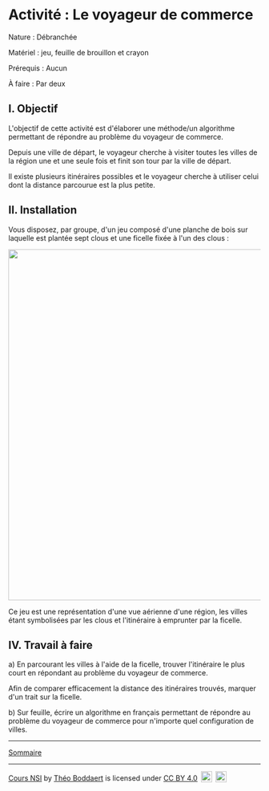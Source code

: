 # Activité : Le voyageur de commerce

Nature : Débranchée

Matériel : jeu, feuille de brouillon et crayon

Prérequis : Aucun

À faire : Par deux

## I. Objectif

L'objectif de cette activité est d'élaborer une méthode/un algorithme permettant de répondre au problème du voyageur de commerce.

Depuis une ville de départ, le voyageur cherche à visiter toutes les villes de la région une et une seule fois et finit son tour par la ville de départ.

Il existe plusieurs itinéraires possibles et le voyageur cherche à utiliser celui dont la distance parcourue est la plus petite.

## II. Installation

Vous disposez, par groupe, d'un jeu composé d'une planche de bois sur laquelle est plantée sept clous et une ficelle fixée à l'un des clous : 

<img src="./img/activite_tsp.png" width=700>

Ce jeu est une représentation d'une vue aérienne d'une région, les villes étant symbolisées par les clous et l'itinéraire à emprunter par la ficelle.

## IV. Travail à faire

a) En parcourant les villes à l'aide de la ficelle, trouver l'itinéraire le plus court en répondant au problème du voyageur de commerce.

Afin de comparer efficacement la distance des itinéraires trouvés, marquer d'un trait sur la ficelle.

b) Sur feuille, écrire un algorithme en français permettant de répondre au problème du voyageur de commerce pour n'importe quel configuration de villes.

_______________________

[Sommaire](./../../README.md)

___________

<p xmlns:cc="http://creativecommons.org/ns#" xmlns:dct="http://purl.org/dc/terms/"><a property="dct:title" rel="cc:attributionURL" href="https://github.com/boddaert/nsi">Cours NSI</a> by <a rel="cc:attributionURL dct:creator" property="cc:attributionName" href="https://github.com/boddaert">Théo Boddaert</a> is licensed under <a href="https://creativecommons.org/licenses/by/4.0/?ref=chooser-v1" target="_blank" rel="license noopener noreferrer" style="display:inline-block;">CC BY 4.0</a>  <img style="height:22px!important;margin-left:3px;vertical-align:text-bottom;" src="https://mirrors.creativecommons.org/presskit/icons/cc.svg?ref=chooser-v1" alt="">  <img style="height:22px!important;margin-left:3px;vertical-align:text-bottom;" src="https://mirrors.creativecommons.org/presskit/icons/by.svg?ref=chooser-v1" alt=""></p> 